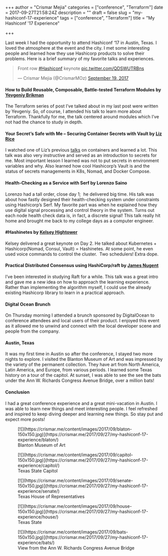 +++
author = "Crismar Mejia"
categories = ["conference", "Terraform"]
date = 2017-09-27T21:58:24Z
description = ""
draft = false
slug = "my-hashiconf-17-experience"
tags = ["conference", "Terraform"]
title = "My Hashiconf '17 Experience"

+++


Last week I had the opportunity to attend Hashiconf ‘17 in Austin, Texas. I loved the atmosphere at the event and the city. I met some interesting people and learned how they use Hashicorp products to solve their problems. Here is a brief summary of my favorite talks and experiences.

> Front row [#Hashiconf](https://twitter.com/hashtag/Hashiconf?src=hash&ref_src=twsrc%5Etfw) keynote [pic.twitter.com/QDSWUTRBns](https://t.co/QDSWUTRBns)
> 
> — Crismar Mejia (@CrismarMOz) [September 19, 2017](https://twitter.com/CrismarMOz/status/910148068191932416?ref_src=twsrc%5Etfw)

<script async="" charset="utf-8" src="//platform.twitter.com/widgets.js"></script>

#### How to Build Reusable, Composable, Battle-tested Terraform Modules by [Yevgeniy Brikman](https://twitter.com/brikis98)

The Terraform series of post I’ve talked about in my last post were written by Yevgeniy. So, of course, I attended his talk to learn more about Terraform. Thankfully for me, the talk centered around modules which I’ve not had the chance to study in depth.

#### Your Secret’s Safe with Me – Securing Container Secrets with Vault by [Liz Rice](https://www.hashiconf.com/talks/liz-rice.html)

I watched one of Liz’s previous [talks](https://www.youtube.com/watch?v=HPuvDm8IC-4) on containers and learned a lot. This talk was also very instructive and served as an introduction to secrets for me. Most important lesson I learned was not to put secrets in environment variables and why. Also learned how cool Hashicorp’s Vault is and the status of secrets managements in K8s, Nomad, and Docker Compose.

#### Health-Checking as a Service with Serf by Lorenzo Saino

Lorenzo had a tall order, close day 1;  he delivered big time. His talk was about how fastly designed their health-checking system under constraints using Hashicorp’s Serf. My favorite part was when he explained how they use digital signal processing and control theory in the system. Turns out each node health check data is, in fact, a discrete signal! This talk really hit home and brought me back to my college days as a computer engineer.

#### #Hashinetes by [Kelsey Hightower](https://twitter.com/kelseyhightower)

Kelsey delivered a great keynote on Day 2. He talked about Kubernetes + Hashicorp(Nomad, Consul, Vault) = Hashinetes. At some point, he even used voice commands to control the cluster.  Two schedulers! Extra dope.

#### Practical Distributed Consensus using HashiCorp/raft by [James Nugent](https://twitter.com/jen20)

I’ve been interested in studying Raft for a while. This talk was a great intro and gave me a new idea on how to approach the learning experience. Rather than implementing the algorithm myself, I could use the already existing Hashicorp library to learn in a practical approach.

#### Digital Ocean Brunch

On Thursday morning I attended a brunch sponsored by DigitalOcean to conference attendees and local users of their product. I enjoyed this event as it allowed me to unwind and connect with the local developer scene and people from the company.

#### Austin, Texas

It was my first time in Austin so after the conference, I stayed two more nights to explore. I visited the Blanton Museum of Art and was impressed by the variety of the permanent collection. They have art from North America, Latin America, and Europe, from various periods. I learned some Texas history on a tour of the capitol. At sunset, I was able to see the see the bats under the Ann W. Richards Congress Avenue Bridge, over a million bats!

#### Conclusion

I had a great conference experience and a great mini-vacation in Austin. I was able to learn new things and meet interesting people. I feel refreshed and inspired to keep diving deeper and learning new things. So stay put and expect more posts!

<div class="gallery galleryid-147 gallery-columns-3 gallery-size-thumbnail" id="gallery-1"><figure class="gallery-item"><div class="gallery-icon portrait">[![](https://crismar.me/content/images/2017/09/blaton-150x150.jpg)](https://crismar.me/2017/09/27/my-hashiconf-17-experience/blaton/)</div><figcaption class="wp-caption-text gallery-caption" id="gallery-1-156"> Blanton Museum of Art </figcaption></figure><figure class="gallery-item"><div class="gallery-icon portrait">[![](https://crismar.me/content/images/2017/09/capitol-150x150.jpg)](https://crismar.me/2017/09/27/my-hashiconf-17-experience/capitol/)</div><figcaption class="wp-caption-text gallery-caption" id="gallery-1-155"> Texas State Capitol </figcaption></figure><figure class="gallery-item"><div class="gallery-icon portrait">[![](https://crismar.me/content/images/2017/09/senate-150x150.jpg)](https://crismar.me/2017/09/27/my-hashiconf-17-experience/senate/)</div><figcaption class="wp-caption-text gallery-caption" id="gallery-1-159"> Texas House of Representatives </figcaption></figure><figure class="gallery-item"><div class="gallery-icon portrait">[![](https://crismar.me/content/images/2017/09/house-150x150.jpg)](https://crismar.me/2017/09/27/my-hashiconf-17-experience/house/)</div><figcaption class="wp-caption-text gallery-caption" id="gallery-1-158"> Texas State </figcaption></figure><figure class="gallery-item"><div class="gallery-icon portrait">[![](https://crismar.me/content/images/2017/09/bats-150x150.jpg)](https://crismar.me/2017/09/27/my-hashiconf-17-experience/bats/)</div><figcaption class="wp-caption-text gallery-caption" id="gallery-1-157"> View from the Ann W. Richards Congress Avenue Bridge </figcaption></figure></div>

